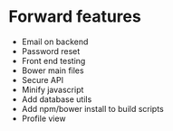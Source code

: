 # Forward features

- Email on backend
- Password reset
- Front end testing
- Bower main files
- Secure API
- Minify javascript
- Add database utils
- Add npm/bower install to build scripts
- Profile view
